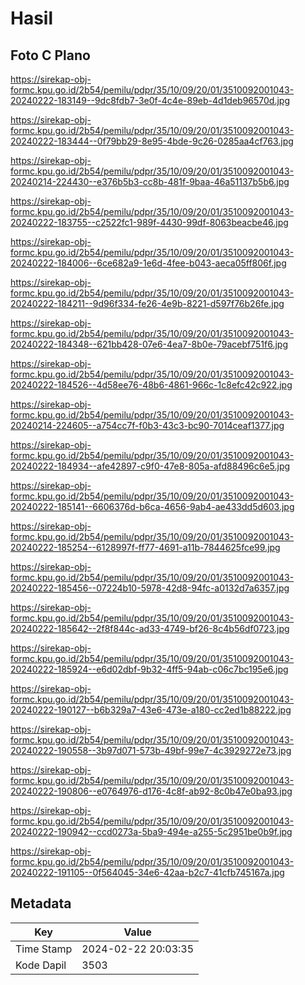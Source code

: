 # Hasil

## Foto C Plano

https://sirekap-obj-formc.kpu.go.id/2b54/pemilu/pdpr/35/10/09/20/01/3510092001043-20240222-183149--9dc8fdb7-3e0f-4c4e-89eb-4d1deb96570d.jpg

https://sirekap-obj-formc.kpu.go.id/2b54/pemilu/pdpr/35/10/09/20/01/3510092001043-20240222-183444--0f79bb29-8e95-4bde-9c26-0285aa4cf763.jpg

https://sirekap-obj-formc.kpu.go.id/2b54/pemilu/pdpr/35/10/09/20/01/3510092001043-20240214-224430--e376b5b3-cc8b-481f-9baa-46a51137b5b6.jpg

https://sirekap-obj-formc.kpu.go.id/2b54/pemilu/pdpr/35/10/09/20/01/3510092001043-20240222-183755--c2522fc1-989f-4430-99df-8063beacbe46.jpg

https://sirekap-obj-formc.kpu.go.id/2b54/pemilu/pdpr/35/10/09/20/01/3510092001043-20240222-184006--6ce682a9-1e6d-4fee-b043-aeca05ff806f.jpg

https://sirekap-obj-formc.kpu.go.id/2b54/pemilu/pdpr/35/10/09/20/01/3510092001043-20240222-184211--9d96f334-fe26-4e9b-8221-d597f76b26fe.jpg

https://sirekap-obj-formc.kpu.go.id/2b54/pemilu/pdpr/35/10/09/20/01/3510092001043-20240222-184348--621bb428-07e6-4ea7-8b0e-79acebf751f6.jpg

https://sirekap-obj-formc.kpu.go.id/2b54/pemilu/pdpr/35/10/09/20/01/3510092001043-20240222-184526--4d58ee76-48b6-4861-966c-1c8efc42c922.jpg

https://sirekap-obj-formc.kpu.go.id/2b54/pemilu/pdpr/35/10/09/20/01/3510092001043-20240214-224605--a754cc7f-f0b3-43c3-bc90-7014ceaf1377.jpg

https://sirekap-obj-formc.kpu.go.id/2b54/pemilu/pdpr/35/10/09/20/01/3510092001043-20240222-184934--afe42897-c9f0-47e8-805a-afd88496c6e5.jpg

https://sirekap-obj-formc.kpu.go.id/2b54/pemilu/pdpr/35/10/09/20/01/3510092001043-20240222-185141--6606376d-b6ca-4656-9ab4-ae433dd5d603.jpg

https://sirekap-obj-formc.kpu.go.id/2b54/pemilu/pdpr/35/10/09/20/01/3510092001043-20240222-185254--6128997f-ff77-4691-a11b-7844625fce99.jpg

https://sirekap-obj-formc.kpu.go.id/2b54/pemilu/pdpr/35/10/09/20/01/3510092001043-20240222-185456--07224b10-5978-42d8-94fc-a0132d7a6357.jpg

https://sirekap-obj-formc.kpu.go.id/2b54/pemilu/pdpr/35/10/09/20/01/3510092001043-20240222-185642--2f8f844c-ad33-4749-bf26-8c4b56df0723.jpg

https://sirekap-obj-formc.kpu.go.id/2b54/pemilu/pdpr/35/10/09/20/01/3510092001043-20240222-185924--e6d02dbf-9b32-4ff5-94ab-c06c7bc195e6.jpg

https://sirekap-obj-formc.kpu.go.id/2b54/pemilu/pdpr/35/10/09/20/01/3510092001043-20240222-190127--b6b329a7-43e6-473e-a180-cc2ed1b88222.jpg

https://sirekap-obj-formc.kpu.go.id/2b54/pemilu/pdpr/35/10/09/20/01/3510092001043-20240222-190558--3b97d071-573b-49bf-99e7-4c3929272e73.jpg

https://sirekap-obj-formc.kpu.go.id/2b54/pemilu/pdpr/35/10/09/20/01/3510092001043-20240222-190806--e0764976-d176-4c8f-ab92-8c0b47e0ba93.jpg

https://sirekap-obj-formc.kpu.go.id/2b54/pemilu/pdpr/35/10/09/20/01/3510092001043-20240222-190942--ccd0273a-5ba9-494e-a255-5c2951be0b9f.jpg

https://sirekap-obj-formc.kpu.go.id/2b54/pemilu/pdpr/35/10/09/20/01/3510092001043-20240222-191105--0f564045-34e6-42aa-b2c7-41cfb745167a.jpg


## Metadata

| Key        | Value               |
| ---------- | ------------------- |
| Time Stamp | 2024-02-22 20:03:35 |
| Kode Dapil | 3503                |



